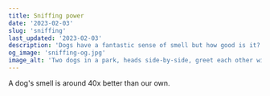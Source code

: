 ```yaml
---
title: Sniffing power
date: '2023-02-03'
slug: 'sniffing'
last_updated: '2023-02-03'
description: 'Dogs have a fantastic sense of smell but how good is it?'
og_image: 'sniffing-og.jpg'
image_alt: 'Two dogs in a park, heads side-by-side, greet each other with a sniff.'
---
```


A dog's smell is around 40x better than our own.

